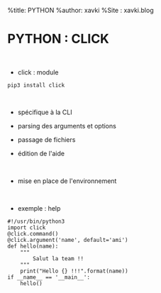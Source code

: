 %title: PYTHON
%author: xavki
%Site : xavki.blog


# PYTHON : CLICK


<br>


* click : module

```
pip3 install click
```

<br>


* spécifique à la CLI

* parsing des arguments et options

* passage de fichiers

* édition de l'aide

<br>


* mise en place de l'environnement

<br>


* exemple : help 

```
#!/usr/bin/python3
import click
@click.command()
@click.argument('name', default='ami')
def hello(name):
    """
        Salut la team !!
    """
    print("Hello {} !!!".format(name))
if __name__ == '__main__':
    hello()
```





